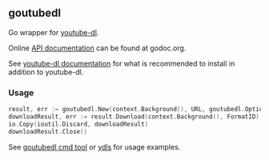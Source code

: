 ## goutubedl

Go wrapper for [youtube-dl](https://github.com/ytdl-org/youtube-dl).

Online [API documentation](https://godoc.org/github.com/wader/goutubedl) can be found at godoc.org.

See [youtube-dl documentation](https://github.com/ytdl-org/youtube-dl#do-i-need-any-other-programs)
for what is recommended to install in addition to youtube-dl.

### Usage

```go
result, err := goutubedl.New(context.Background(), URL, goutubedl.Options{})
downloadResult, err := result.Download(context.Background(), FormatID)
io.Copy(ioutil.Discard, downloadResult)
downloadResult.Close()
```

See [goutubedl cmd tool](cmd/goutubedl/main.go) or [ydls](https://github.com/wader/ydls)
for usage examples.
